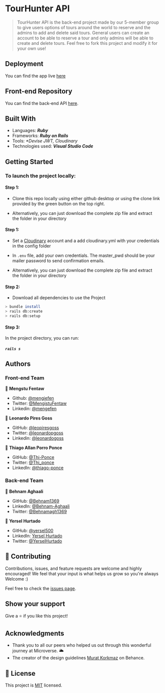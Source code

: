 # TourHunter API

> TourHunter API is the back-end project made by our 5-member group to give users options of tours around the world to reserve and the admins to add and delete said tours. General users can create an account to be able to reserve a tour and only admins will be able to create and delete tours. Feel free to fork this project and modify it for your own use!

## Deployment

You can find the app live [here](https://tourhunterapi.herokuapp.com
)

## Front-end Repository

You can find the back-end API [here](https://github.com/leopiresgoss/tour-hunter).

## Built With

- Languages: _**Ruby**_
- Frameworks: _**Ruby on Rails**_
- Tools: _**Devise JWT, Cloudinary*_
- Technologies used: _**Visual Studio Code**_

## Getting Started

### To launch the project locally:

#### Step 1:

- Clone this repo locally using either github desktop or using the clone link provided by the green button on the top right.

- Alternatively, you can just download the complete zip file and extract the folder in your directory

#### Step 1:

- Set a [Cloudinary](https://cloudinary.com) account and a add cloudinary.yml with your credentials in the config folder
- In `.env` file, add your own credentials. The master_pwd should be your mailer password to send confirmation emails.

- Alternatively, you can just download the complete zip file and extract the folder in your directory

#### Step 2:

- Download all dependencies to use the Project

```bash
> bundle install
> rails db:create
> rails db:setup
```

#### Step 3:

In the project directory, you can run:

##### `rails s`

## Authors

### Front-end Team

👤 **Mengstu Fentaw**

- Github: [@mengiefen](https://github.com/mengiefen)
- Twitter: [@MengistuFentaw](https://twitter.com/MengistuFentaw)
- Linkedin: [@mengefen](https://www.linkedin.com/in/mengefen/)

👤 **Leonardo Pires Goss**

- GitHub: [@leopiresgoss](https://github.com/leopiresgoss)
- Twitter: [@leonardopgoss](https://twitter.com/leonardopgoss)
- Linkedin: [@leonardogoss](https://www.linkedin.com/in/leonardogoss/)

👤 **Thiago Allan Porro Ponce**

- GitHub: [@Thi-Ponce](https://github.com/Thi-Ponce)
- Twitter: [@Thi_ponce](https://twitter.com/Thi_ponce)
- LinkedIn: [@thiago-ponce](https://linkedin.com/in/thiago-ponce)

### Back-end Team

👤 **Behnam Aghaali**

- GitHub: [@Behnam1369](https://github.com/Behnam1369)
- LinkedIn: [@Behnam-Aghaali](https://www.linkedin.com/in/behnam-aghaali)
- Twitter: [@Behnamagh1369](https://twitter.com/behnamagh1369)


👤 **Yersel Hurtado**

- GitHub: [@yersel500](https://github.com/yersel500/)
- LinkedIn: [Yersel Hurtado](https://www.linkedin.com/in/yersel-hurtado/)
- Twitter: [@YerselHurtado](https://twitter.com/YerselHurtado)


## 🤝 Contributing

Contributions, issues, and feature requests are welcome and highly encouraged!
We feel that your input is what helps us grow so you're always Welcome :)

Feel free to check the [issues page](../../issues/).

## Show your support

Give a ⭐️ if you like this project!

## Acknowledgments

- Thank you to all our peers who helped us out through this wonderful journey at Microverse. 🌥️
- The creator of the design guidelines [Murat Korkmaz](https://www.behance.net/muratk) on Behance.

## 📝 License

This project is [MIT](./MIT.md) licensed.
